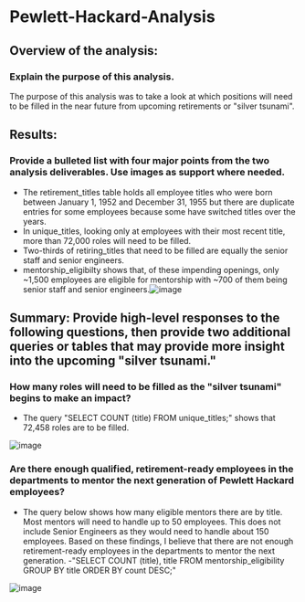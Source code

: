 # Pewlett-Hackard-Analysis

## Overview of the analysis:  
### Explain the purpose of this analysis.

The purpose of this analysis was to take a look at which positions will need to be filled in the near future from upcoming retirements or "silver tsunami".

## Results: 
### Provide a bulleted list with four major points from the two analysis deliverables. Use images as support where needed.

- The retirement_titles table holds all employee titles who were born between January 1, 1952 and December 31, 1955 but there are duplicate entries for some employees because some have switched titles over the years. 
- In unique_titles, looking only at employees with their most recent title, more than 72,000 roles will need to be filled.
- Two-thirds of retiring_titles that need to be filled are equally the senior staff and senior engineers.
- mentorship_eligibilty shows that, of these impending openings, only ~1,500 employees are eligible for mentorship with ~700 of them being senior staff and senior engineers.![image](https://user-images.githubusercontent.com/111719953/205154825-c94586e6-3f35-4f74-9dc1-99e5e94fcb5f.png)

## Summary: Provide high-level responses to the following questions, then provide two additional queries or tables that may provide more insight into the upcoming "silver tsunami."

### How many roles will need to be filled as the "silver tsunami" begins to make an impact?
- The query "SELECT COUNT (title) FROM unique_titles;" shows that 72,458 roles are to be filled.

![image](https://user-images.githubusercontent.com/111719953/205159867-6e21f843-9ac3-462d-a7b0-68a5e1182ce3.png)

### Are there enough qualified, retirement-ready employees in the departments to mentor the next generation of Pewlett Hackard employees?
- The query below shows how many eligible mentors there are by title. Most mentors will need to handle up to 50 employees. This does not include Senior Engineers as they would need to handle about 150 employees. Based on these findings, I believe that there are not enough retirement-ready employees in the departments to mentor the next generation.
-"SELECT COUNT (title), title FROM mentorship_eligibility GROUP BY title ORDER BY count DESC;"

![image](https://user-images.githubusercontent.com/111719953/205159608-3a13f885-8c7d-41d6-a5e4-8a8ce8699b0b.png)
